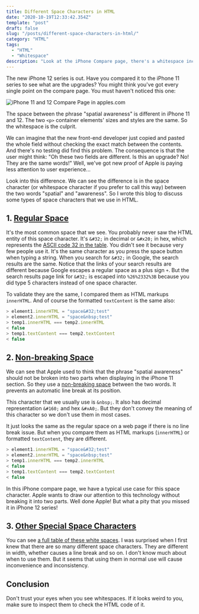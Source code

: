 ```yaml
---
title: Different Space Characters in HTML
date: "2020-10-19T12:33:42.354Z"
template: "post"
draft: false
slug: "/posts/different-space-characters-in-html/"
category: "HTML"
tags:
  - "HTML"
  - "Whitespace"
description: "Look at the iPhone Compare page, there's a whitespace inconsistency bug that's a bit annoying"
---
```

The new iPhone 12 series is out. Have you compared it to the iPhone 11 series to see what are the upgrades? You might think you've got every single point on the compare page. You must haven't noticed this one: 

![iPhone 11 and 12 Compare Page in apples.com](/media/iphone-compare-whitespace-bug.png)

The space between the phrase "spatial awareness" is different in iPhone 11 and 12. The two `<p>` container elements' sizes and styles are the same. So the whitespace is the culprit.

We can imagine that the new front-end developer just copied and pasted the whole field without checking the exact match between the contents. And there's no testing did find this problem. The consequence is that the user might think: "Oh these two fields are different. Is this an upgrade? No! They are the same words!" Well, we've got new proof of Apple is paying less attention to user experience...

Look into this difference. We can see the difference is in the space character (or whitespace character if you prefer to call this way) between the two words "spatial" and "awareness". So I wrote this blog to discuss some types of space characters that we use in HTML.

## 1. [Regular Space](https://en.wikipedia.org/wiki/Space_(punctuation))

It's the most common space that we see. You probably never saw the HTML entity of this space character. It's `&#32;` in decimal or `&#x20;` in hex, which represents the [ASCII code 32 in the table](https://www.techonthenet.com/ascii/chart.php). You didn't see it because very few people use it. It's the same character as you press the space button when typing a string. When you search for `&#32;` in Google, the search results are the same. Notice that the links of your search results are different because Google escapes a regular space as a plus sign `+`. But the search results page link for `&#32;` is escaped into `%26%2332%3B` because you did type 5 characters instead of one space character.

To validate they are the same, I compared them as HTML markups `innerHTML`. And of course the formatted `textContent` is the same also:

```js
> element1.innerHTML = "space&#32;test"
> element2.innerHTML = "space&nbsp;test"
> temp1.innerHTML === temp2.innerHTML
< false
> temp1.textContent === temp2.textContent
< false
```

## 2. [Non-breaking Space](https://en.wikipedia.org/wiki/Non-breaking_space)

We can see that Apple used to think that the phrase "spatial awareness" should not be broken into two parts when displaying in the iPhone 11 section. So they use a [non-breaking space](https://en.wikipedia.org/wiki/Non-breaking_space) between the two words. It prevents an automatic line break at its position. 

This character that we usually use is `&nbsp;`. It also has decimal representation `&#160;` and hex `&#xA0;`. But they don't convey the meaning of this character so we don't use them in most cases.

It just looks the same as the regular space on a web page if there is no line break issue. But when you compare them as HTML markups (`innerHTML`) or formatted `textContent`, they are different.

```js
> element1.innerHTML = "space&#32;test"
> element2.innerHTML = "space&nbsp;test"
> temp1.innerHTML === temp2.innerHTML
< false
> temp1.textContent === temp2.textContent
< false
```

In this iPhone compare page, we have a typical use case for this space character. Apple wants to draw our attention to this technology without breaking it into two parts. Well done Apple! But what a pity that you missed it in iPhone 12 series!

## 3. [Other Special Space Characters](https://en.wikipedia.org/wiki/Whitespace_character)

You can see [a full table of these white spaces](https://en.wikipedia.org/wiki/Whitespace_character#Definition_and_ambiguity). I was surprised when I first knew that there are so many different space characters. They are different in width, whether causes a line break and so on. I don't know much about when to use them. But it seems that using them in normal use will cause inconvenience and inconsistency.


## Conclusion

Don't trust your eyes when you see whitespaces. If it looks weird to you, make sure to inspect them to check the HTML code of it.
